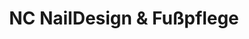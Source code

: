---
title: "NC NailDesign & Fußpflege"
url: /bochum/nc-naildesign-und-fusspflege/
shop: Kosmetik
---